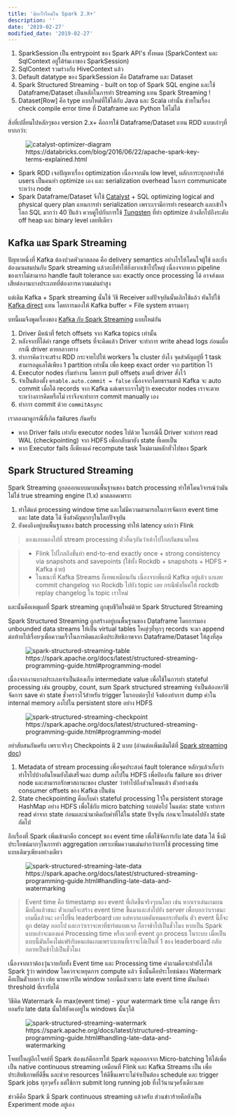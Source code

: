 ```yaml
---
title: 'มีอะไรใหม่ใน Spark 2.X+'
description: ''
date: '2019-02-27'
modified_date: '2019-02-27'
---
```

<!--more-->
1. SparkSession เป็น entrypoint ของ Spark API's ทั้งหมด (SparkContext และ SqlContext อยู่ใต้ร่มเงาของ SparkSession)  
2. SqlContext รวมร่างกับ HiveContext แล้ว 
3. Default datatype ของ SparkSession คือ Dataframe และ Dataset
4. Spark Structured Streaming - built on top of Spark SQL engine และใช้ Dataframe/Dataset เป็นหลักในการทำ Streaming แทน Spark Streaming !
5. Dataset[Row] คือ type แบบใหม่ที่ใช้ได้กับ Java และ Scala เท่านั้น ช่วยในเรื่อง check compile error time ที่ Dataframe และ Python ให้ไม่ได้

สิ่งที่เปลี่ยนไปหลักๆของ version 2.x+ คือการใช้ Dataframe/Dataset แทน ​RDD แบบเก่าๆที่ยากกว่า:

<figure>
<img src="/img/catalyst-optimizer-diagram.png" alt="catalyst-optimizer-diagram" title="catalyst-optimizer-diagram" style="max-width:80%;" />
<figcaption>
https://databricks.com/blog/2016/06/22/apache-spark-key-terms-explained.html
</figcaption>
</figure>


* Spark RDD เจอปัญหาเรื่อง optimization เนื่องจากมัน low level, ผลักภาระทุกอย่างให้ users เป็นคนทำ optimize เอง และ serialization overhead ในการ communicate ระหว่าง node
* Spark Dataframe/Dataset จึงใช้ [Catalyst](https://databricks.com/glossary/catalyst-optimizer) + SQL optimizing logical and physical query plan แทนการทำ serialization เพราะเรามีการทำ research และเข้าใจโลก SQL มากว่า 40 ปีแล้ว ควบคู่ไปกับการใช้ [Tungsten](https://databricks.com/glossary/tungsten) ที่ทำ optimize ล้วงลึกไปถึงระดับ off heap และ binary level เลยทีเดียว


## Kafka และ Spark Streaming

ปัญหาหนึ่งที่ Kafka ต้องปวดหัวมาตลอด คือ delivery semantics อย่างไรให้โดนใจผู้ใช้ และยิ่งต้องมาผสมปนกับ Spark streaming แล้วละก็ทำให้ยิ่งยากเข้าไปใหญ่ เนื่องจากหาก pipeline ของเราไม่สามารถ handle fault tolerance และ exactly once processing ได้ อาจส่งผลเสียต่องานบางประเภทที่ต้องการความแม่นยำสูง

แต่เดิม Kafka + Spark streaming นั้นใช้ วิธี Receiver แต่ปัจจุบันนั้นเลิกใช้แล้ว หันไปใช้ [Kafka direct](https://spark.apache.org/docs/latest/streaming-kafka-0-10-integration.html#storing-offsets
) แทน โดยการมองให้ Kafka buffer = File system ธรรมดาๆ 

บทนี้ผมจึงพูดเรื่องของ [Kafka กับ Spark Streaming](https://spark.apache.org/docs/latest/streaming-kafka-0-10-integration.html
) แบบใหม่กัน

1. Driver มีหน้าที่ fetch offsets จาก Kafka topics เท่านั้น
2. หลังจากที่ได้ค่า range offsets ที่จะคิดแล้ว Driver จะทำการ write ahead logs ก่อนเผื่อกรณี driver ตายกลางทาง
3. ทำการคิดว่าจะสร้าง RDD กระจายไปให้ workers ใน cluster ยังไง จุดสำคัญอยู่ที่ 1 task สามารถดูแลได้เพียง 1 partition เท่านั้น เพื่อ keep exact order จาก partition ไว้
4. Executor nodes เริ่มทำงาน โดยการ pull offsets ตามที่ driver สั่งไว้
5. จำเป็นต้องตั้ง `enable.auto.commit = false` เนื่องจากโดยธรรมชาติ Kafka จะ auto commit  เมื่อได้ records จาก Kafka แต่เพราะเราไม่รู้ว่า executor nodes เราจะตายระหว่างการคิดหรือไม่ เราจึงจะทำการ commit manually เอง
6. ทำการ commit ด้วย `commitAsync`

เราลองมาดูกรณีที่เกิด failures กันครับ

* หาก Driver fails เท่ากับ executor nodes ไปด้วย ในกรณีนี้ Driver จะทำการ read WAL (checkpointing) จาก HDFS เพื่อกลับมายัง state ที่เคยเป็น
* หาก Executor fails ก็เพียงแค่ recompute task ใหม่ตามหลักทั่วไปของ Spark

## Spark Structured Streaming

Spark Streaming ถูกอออกแบบมาบนพื้นฐานของ batch processing ทำให้โดนวิจารณ์ว่ามันไม่ใช่ true streaming engine (1.x) มาตลอดเพราะ

1. ทำได้แต่ processing window time และไม่มีความสามารถในการจัดการ event time และ late data ได้ ซึ่งสำคัญมากๆในโลกปัจจุบัน
2. ยังคงอิงอยู่บนพื้นฐานของ batch processing ทำให้ latency แย่กว่า Flink 

>ลองแอบมองไปที่ stream processing ตัวอื่นๆกันว่าเค้าไปไกลกันขนาดไหน

>* Flink ไปไกลถึงขั้นทำ end-to-end exactly once + strong consistency via snapshots and savepoints (ใช้ทั้ง Rockdb + snapshots + HDFS + Kafka ช่วย) 
>* ในขณะที่ Kafka Streams ก็เทพเหมือนกัน เนื่องจากพี่แกมี Kafka อยู่แล้ว แกเลย commit changelog จาก Rockdb ไปยัง topic เลย กรณีพังก็แค่ให้ rockdb replay changelog ใน topic เราใหม่


และนั้นคือเหตุผลที่ Spark streaming ถูกชุบชีวิตใหม่ด้วย Spark Structured Streaming 

Spark Structured Streaming  ถูกสร้างอยู่บนพื้นฐานของ Dataframe โดยการมอง unbounded data streams ให้เป็น virtual tables ใหญ่ๆที่ทุกๆ records จะมา append ต่อท้ายไปเรื่อยๆเพื่อความเร็วในการคิดและดึงประสิทธิภาพจาก Dataframe/Dataset  ให้สูงที่สุด

<figure>
<img src="/img/spark-structured-streaming-table.png
" alt="spark-structured-streaming-table" title="spark-structured-streaming-table" style="max-width:80%;" />
<figcaption>
https://spark.apache.org/docs/latest/structured-streaming-programming-guide.html#programming-model
</figcaption>
</figure>


เนื่องจากงานบางประเภทจำเป็นต้องเก็บ intermediate value เพื่อใช้ในการทำ stateful processing เช่น groupby, count, sum 
Spark structured streaming จำเป็นต้องหาวิธีจัดการ save ค่า state ชั่วคราวไว้สำหรับ trigger ในรอบต่อๆไป จึงต้องทำการ dump ค่าใน internal memory ลงไปใน persistent store อย่าง HDFS

<figure>
<img src="/img/spark-structured-streaming-checkpoint.png
" alt="spark-structured-streaming-checkpoint" title="spark-structured-streaming-checkpoint" style="max-width:100%;" />
<figcaption>
https://spark.apache.org/docs/latest/structured-streaming-programming-guide.html#programming-model
</figcaption>
</figure>

อย่าสับสนกันครับ เพราะจริงๆ Checkpoints มี 2 แบบ (อ่านต่อเพิ่มเติมได้ที่ [Spark streaming doc](http://spark.apache.org/docs/latest/streaming-programming-guide.html#checkpointing))

1. Metadata of stream processing เพื่อจุดประสงค์ fault tolerance หลักๆแล้วเก็บว่าทำไรไปบ้างอันไหนยังไม่เสร็จและ dump ลงไปใน HDFS เพื่อป้องกัน failure ของ driver node และสามารถรักษาสถานะของ cluster ว่าทำไปถึงส่วนไหนแล้ว ตัวอย่างเช่น consumer offsets ของ Kafka เป็นต้น
2. State checkpointing คือเก็บค่า stateful processing ไว้ใน persistent storage HashMap อย่าง HDFS เพื่อใช้กับ micro batching รอบต่อไป ในแต่ละ state จะทำการ read ค่าจาก state ก่อนและนำมาคิดกับค่าที่ได้ใน state ปัจจุบัน ก่อนจะโยนต่อไปยัง state ถัดไป 


อีกเรื่องที่ Spark เพิ่มเข้ามาคือ concept ของ event time เพื่อใช้จัดการกับ late data ได้ ซึ่งมีประโยชน์มากๆในการทำ aggregation เพราะเพิ่มความแม่นยำกว่าการใช้ processing time แบบเดิมๆเพียงอย่างเดียว

<figure>
<img src="/img/spark-structured-streaming-late-data.png
" alt="spark-structured-streaming-late-data" title="spark-structured-streaming-late-data" style="max-width:100%;" />
<figcaption>
https://spark.apache.org/docs/latest/structured-streaming-programming-guide.html#handling-late-data-and-watermarking
</figcaption>
</figure>


> Event time คือ timestamp ของ event ที่เกิดขึ้นจริงๆบนโลก เช่น หากเราเล่นเกมบนมือถือแล้วชนะ ตัวเกมก็จะสร้าง event time ขึ้นมาและส่งไปยัง server เพื่อบอกว่าเราชนะเกมนี้แล้วนะ เอาไปขึ้น leaderboard เลย แต่หากแบตดันหมดกระทันหัน ตัว event นี้ก็จะถูก delay ออกไป และกว่าเราจะหาที่ชาร์ตแบตเจอ ก็อาจช้าไปเป็นชั่วโมง หากเป็น Spark แบบเก่าจะมองแค่ Processing time หรือเวลาที่ event ถูก process ในระบบ เมื่อเป็นแบบนี้มันก็คงไม่แฟร์กับคนเล่นเกมเพราะแทนที่เราจะได้เป็นที่ 1 ของ leaderboard กลับกลายเป็นช้าไปเป็นชั่วโมง

เนื่องจากเราต้องวุ่นวายกับทั้ง Event time และ Processing time คำถามคือจะทำยังไงให้ Spark รู้ว่า window ใดควรจะหยุดการ compute แล้ว ซึ่งนั้นคือประโยชน์ของ Watermark คือเป็นตัวบอกว่า เห้ย นายควรปิด window รอบนี้แล้วเพราะ late event time มันเกินค่า threshold ที่เรารับได้ 

วิธีคิด Watermark คือ max(event time) - your watermark time จะได้ range ที่เรายอมรับ late data นั้นให้ยังคงอยู่ใน windows นั้นๆได้

<figure>
<img src="/img/spark-structured-streaming-watermark.png
" alt="spark-structured-streaming-watermark" title="spark-structured-streaming-watermark" style="max-width:100%;" />
<figcaption>
https://spark.apache.org/docs/latest/structured-streaming-programming-guide.html#handling-late-data-and-watermarking
</figcaption>
</figure>


โจทย์ใหญ่อีกโจทย์ที่ Spark ต้องแก้คือการให้ Spark หลุดออกจาก Micro-batching ให้ได้เพื่อเป็น native continuous streaming เหมือนที่ Flink และ Kafka Streams เป็น เพื่อประสิทธิภาพที่ดีขึ้น และช่วย resources ให้ดีขึ้นเพราะไม่จำเป็นต้อง schedule และ trigger Spark jobs ทุกๆครั้ง แต่ใช้การ submit long running job  ทิ้งไว้นานๆครั้งเดียวเลย 

ข่าวดีคือ Spark มี Spark continuous streaming แล้วครับ ส่วนข่าวร้ายคือยังเป็น Experiment mode อยู่เอง





